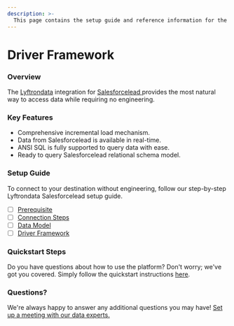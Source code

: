 ```yaml
---
description: >-
  This page contains the setup guide and reference information for the Salesforcelead  source connector.
---
```


# Driver Framework

### Overview

The [Lyftrondata](https://www.lyftrondata.com/) integration for [Salesforcelead ](nan) provides the most natural way to access data while requiring no engineering.

### Key Features

* Comprehensive incremental load mechanism.
* Data from Salesforcelead  is available in real-time.&#x20;
* ANSI SQL is fully supported to query data with ease.
* Ready to query Salesforcelead  relational schema model.

### Setup Guide

To connect to your destination without engineering, follow our step-by-step Lyftrondata Salesforcelead  setup guide.

* [ ] [Prerequisite](../prerequisite.md)
* [ ] [Connection Steps](../connection-steps.md)
* [ ] [Data Model](../data-model/erd.md)
* [ ] [Driver Framework](../driver-framework/)

### Quickstart Steps

Do you have questions about how to use the platform? Don't worry; we've got you covered. Simply follow the quickstart instructions [here](../driver-framework/README.md).

### Questions? <a href="#questions" id="questions"></a>

We're always happy to answer any additional questions you may have! [Set up a meeting with our data experts.](https://www.lyftrondata.com/book-a-meeting/)


